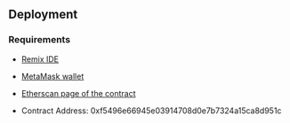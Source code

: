## Deployment

### Requirements

-   [Remix IDE](https://remix.ethereum.org/)

-   [MetaMask wallet](https://metamask.io/)

-   [Etherscan page of the contract](https://sepolia.etherscan.io/address/0xf5496e66945e03914708d0e7b7324a15ca8d951c)

-   Contract Address: 0xf5496e66945e03914708d0e7b7324a15ca8d951c
